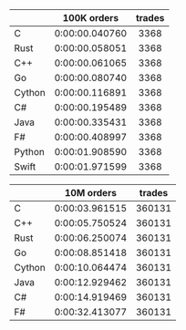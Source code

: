 ||100K orders|trades|
-|:-:|:-:|
|C|0:00:00.040760|3368|
|Rust|0:00:00.058051|3368|
|C++|0:00:00.061065|3368|
|Go|0:00:00.080740|3368|
|Cython|0:00:00.116891|3368|
|C#|0:00:00.195489|3368|
|Java|0:00:00.335431|3368|
|F#|0:00:00.408997|3368|
|Python|0:00:01.908590|3368|
|Swift|0:00:01.971599|3368|


||10M orders|trades|
-|:-:|:-:|
|C|0:00:03.961515|360131|
|C++|0:00:05.750524|360131|
|Rust|0:00:06.250074|360131|
|Go|0:00:08.851418|360131|
|Cython|0:00:10.064474|360131|
|Java|0:00:12.929462|360131|
|C#|0:00:14.919469|360131|
|F#|0:00:32.413077|360131|


